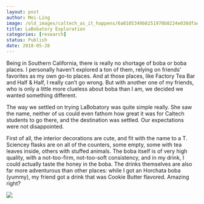 ```yaml
---
layout: post
author: Mei-Ling
image: /old_images/caltech_as_it_happens/6a0105349b8251970b0224e038dfad200d.jpg
title: LaBobatory Exploration
categories: [research]
status: Publish
date: 2018-05-28
---
```



Being in Southern California, there is really no shortage of boba or boba places. I personally haven’t explored a ton of them, relying on friends’ favorites as my own go-to places. And at those places, like Factory Tea Bar and Half &amp; Half, I really can’t go wrong. But with another one of my friends, who is only a little more clueless about boba than I am, we decided we wanted something different.

The way we settled on trying LaBobatory was quite simple really. She saw the name, neither of us could even fathom how great it was for Caltech students to go there, and the destination was settled. Our expectations were not disappointed.

First of all, the interior decorations are cute, and fit with the name to a T. Sciencey flasks are on all of the counters, some empty, some with tea leaves inside, others with stuffed animals. The boba itself is of very high quality, with a not-too-firm, not-too-soft consistency, and in my drink, I could actually taste the honey in the boba. The drinks themselves are also far more adventurous than other places: while I got an Horchata boba (yummy), my friend got a drink that was Cookie Butter flavored. Amazing right?

![](/old_images/caltech_as_it_happens/6a0105349b8251970b0224e038dfb6200d.jpg)

